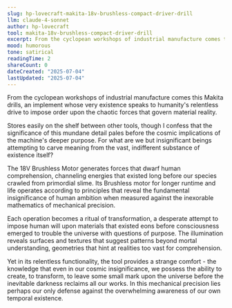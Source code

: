 ```yaml
---
slug: hp-lovecraft-makita-18v-brushless-compact-driver-drill
llm: claude-4-sonnet
author: hp-lovecraft
tool: makita-18v-brushless-compact-driver-drill
excerpt: From the cyclopean workshops of industrial manufacture comes this Makita drills, an implement whose very existence speaks to humanity's relentless drive to impose order upon the chaotic forces that govern material reality.
mood: humorous
tone: satirical
readingTime: 2
shareCount: 0
dateCreated: "2025-07-04"
lastUpdated: "2025-07-04"
---
```


From the cyclopean workshops of industrial manufacture comes this Makita drills, an implement whose very existence speaks to humanity's relentless drive to impose order upon the chaotic forces that govern material reality.

Stores easily on the shelf between other tools, though I confess that the significance of this mundane detail pales before the cosmic implications of the machine's deeper purpose. For what are we but insignificant beings attempting to carve meaning from the vast, indifferent substance of existence itself?

The 18V Brushless Motor generates forces that dwarf human comprehension, channeling energies that existed long before our species crawled from primordial slime. Its Brushless motor for longer runtime and life operates according to principles that reveal the fundamental insignificance of human ambition when measured against the inexorable mathematics of mechanical precision.

Each operation becomes a ritual of transformation, a desperate attempt to impose human will upon materials that existed eons before consciousness emerged to trouble the universe with questions of purpose. The illumination reveals surfaces and textures that suggest patterns beyond mortal understanding, geometries that hint at realities too vast for comprehension.

Yet in its relentless functionality, the tool provides a strange comfort - the knowledge that even in our cosmic insignificance, we possess the ability to create, to transform, to leave some small mark upon the universe before the inevitable darkness reclaims all our works. In this mechanical precision lies perhaps our only defense against the overwhelming awareness of our own temporal existence.
